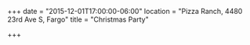 +++
date = "2015-12-01T17:00:00-06:00"
location = "Pizza Ranch, 4480 23rd Ave S, Fargo"
title = "Christmas Party"

+++


